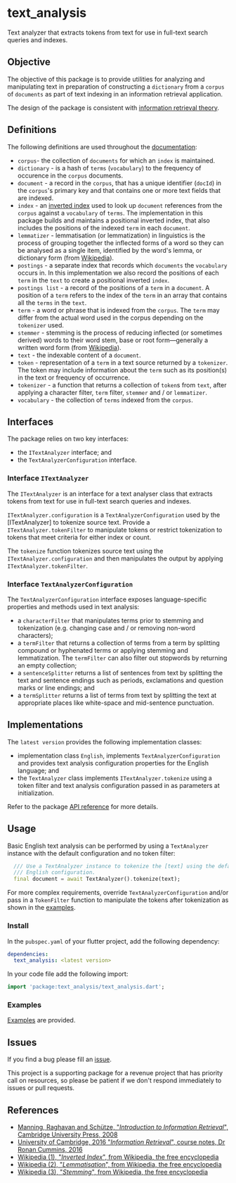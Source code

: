 <!-- 
BSD 3-Clause License
Copyright (c) 2022, GM Consult Pty Ltd
All rights reserved. 
-->

# text_analysis

Text analyzer that extracts tokens from text for use in full-text search queries and indexes.

## Objective

The objective of this package is to provide utilities for analyzing and manipulating text in preparation of constructing a `dictionary` from a `corpus` of `documents` as part of text indexing in an information retrieval application.

The design of the package is consistent with [information retrieval theory](https://nlp.stanford.edu/IR-book/pdf/irbookonlinereading.pdf).

## Definitions

The following definitions are used throughout the [documentation](https://pub.dev/documentation/text_analysis/latest/):

* `corpus`- the collection of `documents` for which an `index` is maintained.
* `dictionary` - is a hash of `terms` (`vocabulary`) to the frequency of occurence in the `corpus` documents.
* `document` - a record in the `corpus`, that has a unique identifier (`docId`) in the `corpus`'s primary key and that contains one or more text fields that are indexed.
* `index` - an [inverted index](https://en.wikipedia.org/wiki/Inverted_index) used to look up `document` references from the `corpus` against a `vocabulary` of `terms`. The implementation in this package builds and maintains a positional inverted index, that also includes the positions of the indexed `term` in each `document`.
* `lemmatizer` - lemmatisation (or lemmatization) in linguistics is the process of grouping together the inflected forms of a word so they can be analysed as a single item, identified by the word's lemma, or dictionary form (from [Wikipedia](https://en.wikipedia.org/wiki/Lemmatisation)).
* `postings` - a separate index that records which `documents` the `vocabulary` occurs in. In this implementation we also record the positions of each `term` in the `text` to create a positional inverted `index`.
* `postings list` - a record of the positions of a `term` in a `document`. A position of a `term` refers to the index of the `term` in an array that contains all the `terms` in the `text`.
* `term` - a word or phrase that is indexed from the `corpus`. The `term` may differ from the actual word used in the corpus depending on the `tokenizer` used.
* `stemmer` -  stemming is the process of reducing inflected (or sometimes derived) words to their word stem, base or root form—generally a written word form (from [Wikipedia](https://en.wikipedia.org/wiki/Stemming)).
* `text` - the indexable content of a `document`.
* `token` - representation of a `term` in a text source returned by a `tokenizer`. The token may include information about the `term` such as its position(s) in the text or frequency of occurrence.
* `tokenizer` - a function that returns a collection of `token`s from `text`, after applying a character filter, `term` filter, `stemmer` and / or `lemmatizer`.
* `vocabulary` - the collection of `terms` indexed from the `corpus`.

## Interfaces

The package relies on two key interfaces:
* the `ITextAnalyzer` interface; and
* the `TextAnalyzerConfiguration` interface.

### Interface `ITextAnalyzer`

The `ITextAnalyzer` is an interface for a text analyser class that extracts tokens from text for use in full-text search queries and indexes. 

`ITextAnalyzer.configuration` is a `TextAnalyzerConfiguration` used by the [ITextAnalyzer] to tokenize source text.
Provide a `ITextAnalyzer.tokenFilter`  to manipulate tokens or restrict tokenization to tokens that meet criteria for either index or count.

The `tokenize` function tokenizes source text using the `ITextAnalyzer.configuration` and then manipulates the output by applying `ITextAnalyzer.tokenFilter`.

### Interface `TextAnalyzerConfiguration`

The `TextAnalyzerConfiguration` interface exposes language-specific properties and methods used in text analysis: 
* a `characterFilter` that manipulates terms prior to stemming and tokenization (e.g. changing case and / or removing non-word characters);
* a `termFilter` that returns a collection of terms from a term by splitting compound or hyphenated terms or applying stemming and lemmatization. The `termFilter` can also filter out stopwords by returning an empty collection;
* a `sentenceSplitter` returns a list of sentences from text by splitting the text and sentence endings such as periods, exclamations and question marks or line endings; and
* a `termSplitter` returns a list of terms from text by splitting the text at appropriate places like white-space and mid-sentence punctuation.

## Implementations

The `latest version` provides the following implementation classes:
* implementation class `English`, implements `TextAnalyzerConfiguration` and provides text analysis configuration properties for the English language; and
* the `TextAnalyzer` class implements `ITextAnalyzer.tokenize` using a token filter and text analysis configuration passed in as parameters at initialization.

Refer to the package [API reference](https://pub.dev/documentation/text_analysis/latest/) for more details.

## Usage

Basic English text analysis can be performed by using a `TextAnalyzer` instance with the default configuration and no token filter:

```dart
  /// Use a TextAnalyzer instance to tokenize the [text] using the default 
  /// English configuration.
  final document = await TextAnalyzer().tokenize(text);

```

For more complex requirements, override `TextAnalyzerConfiguration` and/or pass in a `TokenFilter` function to manipulate the tokens after tokenization as shown in the [examples](https://pub.dev/packages/text_analysis/example).

### Install

In the `pubspec.yaml` of your flutter project, add the following dependency:

```yaml
dependencies:
  text_analysis: <latest version>
```

In your code file add the following import:

```dart
import 'package:text_analysis/text_analysis.dart';
```

### Examples

[Examples](https://pub.dev/packages/text_analysis/example) are provided. 


## Issues

If you find a bug please fill an [issue](https://github.com/GM-Consult-Pty-Ltd/text_analysis/issues).  

This project is a supporting package for a revenue project that has priority call on resources, so please be patient if we don't respond immediately to issues or pull requests.

## References

* [Manning, Raghavan and Schütze, "*Introduction to Information Retrieval*", Cambridge University Press, 2008](https://nlp.stanford.edu/IR-book/pdf/irbookprint.pdf)
* [University of Cambridge, 2016 "*Information Retrieval*", course notes, Dr Ronan Cummins, 2016](https://www.cl.cam.ac.uk/teaching/1516/InfoRtrv/)
* [Wikipedia (1), "*Inverted Index*", from Wikipedia, the free encyclopedia](https://en.wikipedia.org/wiki/Inverted_index)
* [Wikipedia (2), "*Lemmatisation*", from Wikipedia, the free encyclopedia](https://en.wikipedia.org/wiki/Lemmatisation)
* [Wikipedia (3), "*Stemming*", from Wikipedia, the free encyclopedia](https://en.wikipedia.org/wiki/Stemming)

